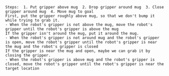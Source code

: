 
    Steps:  1. Put gripper above mug  2. Drop gripper around mug  3. Close gripper around mug  4. Move mug to goal
    First, put the gripper roughly above mug, so that we don't bump it while trying to grab it.
    - When the robot's gripper is not above the mug, move the robot's gripper until the robot's gripper is above the mug
    If the gripper isn't around the mug, put it around the mug.
    - When the robot's gripper is not around mug and the robot's gripper is open, move the robot's gripper until the robot's gripper is near the mug and the robot's gripper is closed
    If the gripper is near the mug and open, maybe we can grab it by closing the gripper.
    - When the robot's gripper is above mug and the robot's gripper is closed, move the robot's gripper until the robot's gripper is near the target location